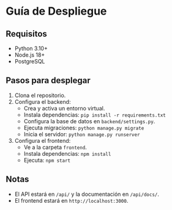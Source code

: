 # Guía de Despliegue

## Requisitos
- Python 3.10+
- Node.js 18+
- PostgreSQL

## Pasos para desplegar

1. Clona el repositorio.
2. Configura el backend:
   - Crea y activa un entorno virtual.
   - Instala dependencias: `pip install -r requirements.txt`
   - Configura la base de datos en `backend/settings.py`.
   - Ejecuta migraciones: `python manage.py migrate`
   - Inicia el servidor: `python manage.py runserver`
3. Configura el frontend:
   - Ve a la carpeta `frontend`.
   - Instala dependencias: `npm install`
   - Ejecuta: `npm start`

## Notas
- El API estará en `/api/` y la documentación en `/api/docs/`.
- El frontend estará en `http://localhost:3000`.
